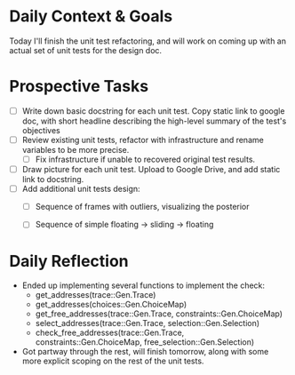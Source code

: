 # Daily Context & Goals

Today I'll finish the unit test refactoring, and will work on coming up with an
actual set of unit tests for the design doc.


# Prospective Tasks

* [ ] Write down basic docstring for each unit test. Copy static link to google
      doc, with short headline describing the high-level summary of the test's
      objectives
* [ ] Review existing unit tests, refactor with infrastructure and rename variables
      to be more precise.
    * [ ] Fix infrastructure if unable to recovered original test results.
* [ ] Draw picture for each unit test. Upload to Google Drive, and add static
      link to docstring.
* [ ] Add additional unit tests design:
    * [ ] Sequence of frames with outliers, visualizing the posterior
    * [ ] Sequence of simple floating -> sliding -> floating 


# Daily Reflection

* Ended up implementing several functions to implement the check:
    * get_addresses(trace::Gen.Trace)
    * get_addresses(choices::Gen.ChoiceMap)
    * get_free_addresses(trace::Gen.Trace, constraints::Gen.ChoiceMap)
    * select_addresses(trace::Gen.Trace, selection::Gen.Selection)
    * check_free_addresses(trace::Gen.Trace, constraints::Gen.ChoiceMap,
                           free_selection::Gen.Selection)
* Got partway through the rest, will finish tomorrow, along with some
  more explicit scoping on the rest of the unit tests.
